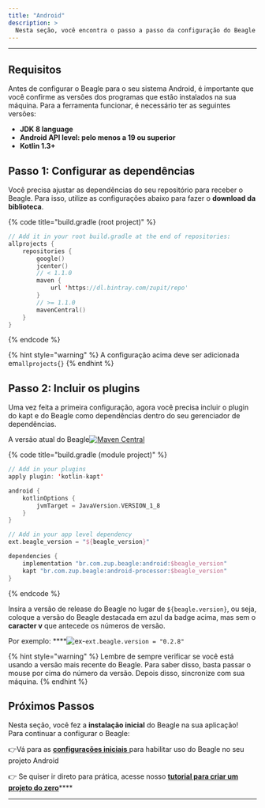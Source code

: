 ```yaml
---
title: "Android"
description: >
  Nesta seção, você encontra o passo a passo da configuração do Beagle no Android.
---
```


---

## Requisitos

Antes de configurar o Beagle para o seu sistema Android, é importante que você confirme as versões dos programas que estão instalados na sua máquina. Para a ferramenta funcionar, é necessário ter as seguintes versões: ‌

* **JDK 8 language**
* **Android API level: pelo menos a 19 ou superior**
* **Kotlin 1.3+** 

## **Passo 1: Configurar as dependências** 

Você precisa ajustar as dependências do seu repositório para receber o Beagle. Para isso, utilize as configurações abaixo para fazer o **download da biblioteca**.

{% code title="build.gradle \(root project\)" %}
```kotlin
// Add it in your root build.gradle at the end of repositories:
allprojects {
    repositories {
        google()
        jcenter()
        // < 1.1.0
        maven {
            url 'https://dl.bintray.com/zupit/repo'
        }
        // >= 1.1.0
        mavenCentral()
    }
}
```
{% endcode %}

{% hint style="warning" %}
A configuração acima deve ser adicionada em`allprojects{}`
{% endhint %}

## **Passo 2: Incluir os plugins**

Uma vez feita a primeira configuração, agora você precisa incluir o plugin do kapt e do Beagle como dependências dentro do seu gerenciador de dependências. 

A versão atual do Beagle[![Maven Central](https://img.shields.io/maven-central/v/br.com.zup.beagle/android)](https://mvnrepository.com/artifact/br.com.zup.beagle/android)



{% code title="build.gradle \(module project\)" %}
```kotlin
// Add in your plugins
apply plugin: 'kotlin-kapt'

android {
    kotlinOptions {
        jvmTarget = JavaVersion.VERSION_1_8
    }
}

// Add in your app level dependency
ext.beagle_version = "${beagle_version}" 

dependencies {    
    implementation "br.com.zup.beagle:android:$beagle_version"    
    kapt "br.com.zup.beagle:android-processor:$beagle_version"
}
```
{% endcode %}

Insira a versão de release do Beagle no lugar de `${beagle.version}`, ou seja, coloque a versão do Beagle destacada em azul da badge acima, mas sem o **caracter v** que antecede os números de versão.

Por exemplo: ****![ex](http://img.shields.io/badge/release-v0.2.8-important)-`ext.beagle.version = "0.2.8"`

{% hint style="warning" %}
Lembre de sempre verificar se você está usando a versão mais recente do Beagle. Para saber disso, basta passar o mouse por cima do número da versão. Depois disso, sincronize com sua máquina.
{% endhint %}

## Próximos Passos

Nesta seção, você fez a **instalação inicial** do Beagle na sua aplicação!  
Para continuar a configurar o Beagle:

👉Vá para as [**configurações iniciais** ](../using-beagle/android.md)para habilitar uso do Beagle no seu projeto Android

👉 Se quiser ir direto para prática, acesse nosso [**tutorial para criar um projeto do zero**](../new-project/case-android/)\*\*\*\*

---